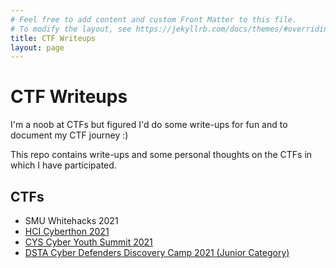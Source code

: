```yaml
---
# Feel free to add content and custom Front Matter to this file.
# To modify the layout, see https://jekyllrb.com/docs/themes/#overriding-theme-defaults
title: CTF Writeups
layout: page
---
```

# CTF Writeups

I'm a noob at CTFs but figured I'd do some write-ups for fun and to document my CTF journey :)

This repo contains write-ups and some personal thoughts on the CTFs in which I have participated.

## CTFs
* SMU Whitehacks 2021
* [HCI Cyberthon 2021](Cyberthon%202021)
* [CYS Cyber Youth Summit 2021](CYS%202021)
* [DSTA Cyber Defenders Discovery Camp 2021 (Junior Category)](CDDC%202021)